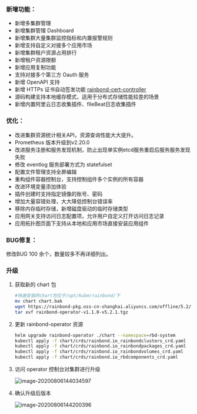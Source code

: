 ### 新增功能：

* 新增多集群管理
* 新增集群管理 Dashboard
* 新增集群大量集群监控指标和内置报警规则
* 新增支持自定义对接多个应用市场
* 新增集群租户资源占用排行
* 新增租户资源限额
* 新增应用复制功能
* 支持对接多个第三方 Oauth 服务
* 新增 OpenAPI 支持
* 新增 HTTPs 证书自动签发功能 [rainbond-cert-controller](https://github.com/hongyaa-tech/rainbond-cert-controller)
* 源码构建支持本地缓存模式，适用于分布式存储性能较差的场景
* 新增内置阿里云日志收集插件、fileBeat日志收集插件

### 优化：

* 改进集群资源统计相关API，资源查询性能大大提升。
* Prometheus 版本升级到v2.20.0
* 改进服务注册和服务发现机制，防止出现单实例etcd服务重启后服务服务发现失败
* 修改 eventlog 服务部署方式为 statefulset
* 配置文件管理支持全屏编辑
* 重构组件容器控制台，支持控制组件多个实例的所有容器
* 改进环境变量添加体验
* 插件创建时支持指定镜像的账号、密码
* 增加大量容错处理，大大降低控制台错误率
* 移除内存临时存储，新增磁盘驱动的临时存储类型
* 应用网关支持访问日志配置项，允许用户自定义打开访问日志记录
* 应用拓扑图页面下支持从本地和应用市场直接安装应用组件

### BUG修复：

修改BUG 100 余个，数量较多不再详细列出。

### 升级

1. 获取新的 chart 包

   ```bash
   #快速安装的chart包位于/opt/kube/rainbond/下
   mv chart chart.bak
   wget https://rainbond-pkg.oss-cn-shanghai.aliyuncs.com/offline/5.2/rainbond-operator-v1.1.0-v5.2.1.tgz
   tar xvf rainbond-operator-v1.1.0-v5.2.1.tgz
   ```

2. 更新 rainbond-operator 资源

   ```bash
   helm upgrade rainbond-operator ./chart --namespace=rbd-system
   kubectl apply -f chart/crds/rainbond.io_rainbondclusters_crd.yaml
   kubectl apply -f chart/crds/rainbond.io_rainbondpackages_crd.yaml
   kubectl apply -f chart/crds/rainbond.io_rainbondvolumes_crd.yaml
   kubectl apply -f chart/crds/rainbond.io_rbdcomponents_crd.yaml
   ```

3. 访问 operator  控制台对集群进行升级

   ![image-20200806144034597](https://tva1.sinaimg.cn/large/007S8ZIlly1ghh342gqrbj31vx0u0n1w.jpg)

4. 确认升级后版本

   ![image-20200806144200396](https://tva1.sinaimg.cn/large/007S8ZIlly1ghh35jux3ej31z00tq42s.jpg)